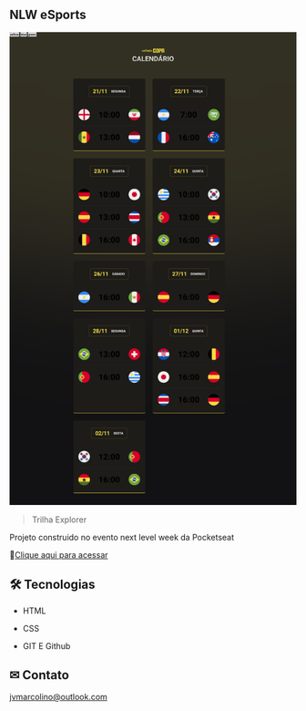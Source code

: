 ## NLW eSports 

![preview](./.github/preview.png)

>Trilha Explorer

Projeto construido no evento next level week da Pocketseat

🔗[Clique aqui para acessar](https://jvictor08.github.io/nlw-copa-explorer/)

## 🛠 Tecnologias 

* HTML

* CSS 

* GIT E Github

## ✉ Contato 

jvmarcolino@outlook.com